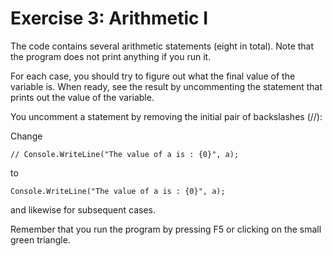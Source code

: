 ﻿# Exercise 3: Arithmetic I

The code contains several arithmetic statements (eight in total). 
Note that the program does not print anything if you run it. 
 
For each case, you should try to figure out what the final value of 
the variable is. When ready, see the result by 
uncommenting the statement that prints out the value of the 
variable. 

You uncomment a statement by removing the initial pair 
of backslashes (//): 
 
Change

    // Console.WriteLine("The value of a is : {0}", a); 

to 

    Console.WriteLine("The value of a is : {0}", a); 
 
and likewise for subsequent cases. 
 
Remember that you run the program by pressing F5 or clicking on 
the small green triangle.


